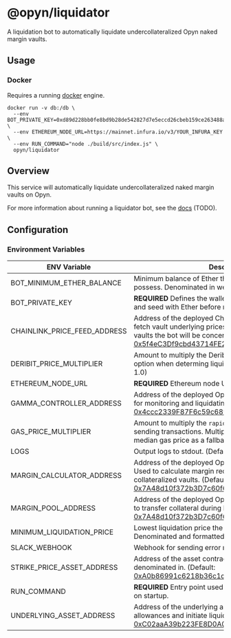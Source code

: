 # @opyn/liquidator

A liquidation bot to automatically liquidate undercollateralized Opyn naked margin vaults.

## Usage

### Docker

Requires a running [docker](https://docker.com) engine.

```
docker run -v db:/db \
  --env BOT_PRIVATE_KEY=0xd89d228bb0fe8bd9b28de542827d7e5eccd26cbeb159ce263488a6a54b88bdcf \
  --env ETHEREUM_NODE_URL=https://mainnet.infura.io/v3/YOUR_INFURA_KEY \
  --env RUN_COMMAND="node ./build/src/index.js" \
  opyn/liquidator
```

## Overview

This service will automatically liquidate undercollateralized naked margin vaults on Opyn.

For more information about running a liquidator bot, see the [docs]() (TODO).

## Configuration

### Environment Variables

| ENV Variable                 | Description                                                                                                                                                                                                                                                                           |
| ---------------------------- | ------------------------------------------------------------------------------------------------------------------------------------------------------------------------------------------------------------------------------------------------------------------------------------- |
| BOT_MINIMUM_ETHER_BALANCE    | Minimum balance of Ether the bot's wallet should possess. Denominated in wei. (Default: 0)                                                                                                                                                                                            |
| BOT_PRIVATE_KEY              | **REQUIRED** Defines the wallet the bot will use. Generate and seed with Ether before running the bot.                                                                                                                                                                                |
| CHAINLINK_PRICE_FEED_ADDRESS | Address of the deployed Chainlink Price Feed contract to fetch vault underlying prices from. Determines which vaults the bot will be concerned with. (Default: [0x5f4eC3Df9cbd43714FE2740f5E3616155c5b8419](https://etherscan.io/address/0x5f4eC3Df9cbd43714FE2740f5E3616155c5b8419)) |
| DERIBIT_PRICE_MULTIPLIER     | Amount to multiply the Deribit best ask price of a given option when determing liquidation profitability. (Default: 1.0)                                                                                                                                                              |
| ETHEREUM_NODE_URL            | **REQUIRED** Ethereum node URL to use (i.e. an Infura url).                                                                                                                                                                                                                           |
| GAMMA_CONTROLLER_ADDRESS     | Address of the deployed Opyn Controller contract. Used for monitoring and liquidating vaults. (Default: [0x4ccc2339F87F6c59c6893E1A678c2266cA58dC72](https://etherscan.io/address/0x4ccc2339F87F6c59c6893E1A678c2266cA58dC72))                                                        |
| GAS_PRICE_MULTIPLIER         | Amount to multiply the `rapid` [GasNow](https://www.gasnow.org/) gas price by when sending transactions. Multiplied against the on-chain median gas price as a fallback. (Default: 1.0)                                                                                               |
| LOGS                         | Output logs to stdout. (Default: True)                                                                                                                                                                                                                                                |
| MARGIN_CALCULATOR_ADDRESS    | Address of the deployed Opyn Margin Calculator contract. Used to calculate margin requirements of partially collateralized vaults. (Default: [0x7A48d10f372b3D7c60f6c9770B91398e4ccfd3C7](https://etherscan.io/address/0x7a48d10f372b3d7c60f6c9770b91398e4ccfd3c7))                   |
| MARGIN_POOL_ADDRESS          | Address of the deployed Opyn Margin Pool contract. Used to transfer collateral during liquidations. (Default: [0x7A48d10f372b3D7c60f6c9770B91398e4ccfd3C7](https://etherscan.io/address/0x7a48d10f372b3d7c60f6c9770b91398e4ccfd3c7))                                                  |
| MINIMUM_LIQUIDATION_PRICE    | Lowest liquidation price the bot will liquidate for. Denominated and formatted as USD. (Default: 1.00)                                                                                                                                                                                |
| SLACK_WEBHOOK                | Webhook for sending error messages to a Slack channel.                                                                                                                                                                                                                                |
| STRIKE_PRICE_ASSET_ADDRESS   | Address of the asset contract the strike price is denominated in. (Default: [0xA0b86991c6218b36c1d19D4a2e9Eb0cE3606eB48](https://etherscan.io/address/0xa0b86991c6218b36c1d19d4a2e9eb0ce3606eb48))                                                                                    |
| RUN_COMMAND                  | **REQUIRED** Entry point used by the bot's Docker container on startup.                                                                                                                                                                                                               |
| UNDERLYING_ASSET_ADDRESS     | Address of the underlying asset contract. Used to check allowances and initiate liquidations. (Default: [0xC02aaA39b223FE8D0A0e5C4F27eAD9083C756Cc2](https://etherscan.io/address/0xc02aaa39b223fe8d0a0e5c4f27ead9083c756cc2))                                                        |

